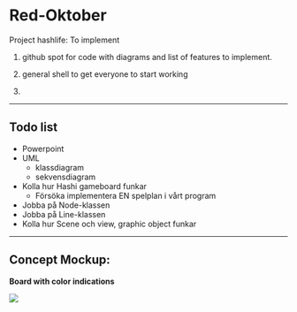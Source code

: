# Red-Oktober
Project hashlife:
To implement
1. github spot for code with diagrams and list of features to implement.

2. general shell to get everyone to start working

3. 
---
## Todo list

* Powerpoint
* UML
  * klassdiagram
  * sekvensdiagram
* Kolla hur Hashi gameboard funkar
  * Försöka implementera EN spelplan i vårt program
* Jobba på Node-klassen
* Jobba på Line-klassen
* Kolla hur Scene och view, graphic object funkar


---

## Concept Mockup:

**Board with color indications**

![](https://i.imgur.com/vXNLupq.png)
